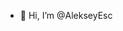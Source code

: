 - 👋 Hi, I’m @AlekseyEsc



<!---
AlekseyEsc/AlekseyEsc is a ✨ special ✨ repository because its `README.md` (this file) appears on your GitHub profile.
You can click the Preview link to take a look at your changes.
--->
